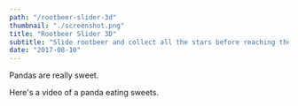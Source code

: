 ```yaml
---
path: "/rootbeer-slider-3d"
thumbnail: "./screenshot.png"
title: "Rootbeer Slider 3D"
subtitle: "Slide rootbeer and collect all the stars before reaching the finish line!"
date: "2017-08-10"
---
```


Pandas are really sweet.

Here's a video of a panda eating sweets.
